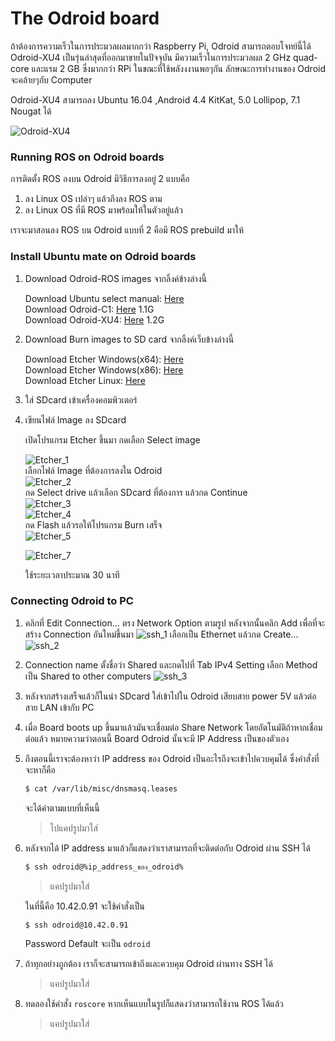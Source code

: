 # The Odroid board

ถ้าต้องการความเร็วในการประมวลผลมากกว่า Raspberry Pi, Odroid สามารถตอบโจทย์นี้ได้ Odroid-XU4 เป็นรุ่นล่าสุดที่ออกมาขายในปัจจุบัน มีความเร็วในการประมวลผล 2 GHz quad-core และแรม 2 GB ซึ่งมากกว่า RPi  ในขณะที่ใช้พลังงงานพอๆกัน ลักษณะการทำงานของ Odroid จะคล้ายๆกับ Computer

Odroid-XU4 สามารถลง Ubuntu 16.04 ,Android 4.4 KitKat, 5.0 Lollipop, 7.1 Nougat ได้

![Odroid-XU4](/assets/odroid_xu4.jpg)

### Running ROS on Odroid boards

การติดตั้ง ROS ลงบน Odroid มีวิธีการลงอยู่ 2 แบบคือ

   1. ลง Linux OS เปล่าๆ แล้วถึงลง ROS ตาม
   2. ลง Linux OS ที่มี ROS มาพร้อมให้ในตัวอยู่แล้ว

เราจะมาสอนลง ROS บน Odroid แบบที่ 2 คือมี ROS prebuild มาให้

### Install Ubuntu mate on Odroid boards

1. Download Odroid-ROS images จากลิ้งค์ข้างล่างนี้

   Download Ubuntu select manual: [Here](https://odroid.in/ubuntu_16.04lts/)  
   Download Odroid-C1: [Here](https://odroid.in/ubuntu_16.04lts/ubuntu-16.04.3-mate-odroid-c1-20170908.img.xz) 1.1G  
   Download Odroid-XU4: [Here](https://odroid.in/ubuntu_16.04lts/ubuntu-16.04.3-4.9-mate-odroid-xu4-20170824.img.xz) 1.2G

2. Download Burn images to SD card จากลิ้งค์เว็บข้างล่างนี้

   Download Etcher Windows\(x64\): [Here](https://github.com/resin-io/etcher/releases/download/v1.1.2/Etcher-Portable-1.1.2-x64.exe)  
   Download Etcher Windows\(x86\): [Here](https://github.com/resin-io/etcher/releases/download/v1.1.2/Etcher-Portable-1.1.2-x86.exe)  
   Download Etcher Linux: [Here](https://github.com/resin-io/etcher/releases/download/v1.1.2/etcher-1.1.2-linux-x86_64.zip)

3. ใส่ SDcard เข้าเครื่องคอมพิวเตอร์

4. เขียนไฟล์ Image ลง SDcard

   เปิดโปรแกรม Etcher ขึ้นมา กดเลือก Select image

   ![Etcher\_1](/assets/Etcher_1.png)  
   เลือกไฟล์ Image ที่ต้องการลงใน Odroid  
   ![Etcher\_2](/assets/Etcher_2.png)  
   กด Select drive แล้วเลือก SDcard ที่ต้องการ แล้วกด Continue  
   ![Etcher\_3](/assets/Etcher_3.png)  
   ![Etcher\_4](/assets/Etcher_4.png)  
   กด Flash แล้วรอให้โปรแกรม Burn เสร็จ  
   ![Etcher\_5](/assets/Etcher_5.png)

   ![Etcher\_7](/assets/Etcher_7.png)

   ใช้ระยะเวลาประมาณ 30 นาที

### Connecting Odroid to PC 

1. คลิกที่ Edit Connection... ตรง Network Option ตามรูป หลังจากนั้นคลิก Add เพื่อที่จะสร้าง Connection อันใหม่ขึ้นมา
![ssh\_1](/assets/ssh_1.jpg)
เลือกเป็น Ethernet แล้วกด Create...
![ssh\_2](/assets/ssh_2.png)

2. Connection name ตั้งชื่อว่า Shared และกดไปที่ Tab IPv4 Setting เลือก Method เป็น Shared to other computers
![ssh\_3](/assets/ssh_3.png)

3. หลังจากสร้างเสร็จแล้วก็ในนำ SDcard ใส่เข้าไปใน Odroid เสียบสาย power 5V แล้วต่อสาย LAN เข้ากับ PC

4. เมื่อ Board boots up ขึ้นมาแล้วมันจะเชื่อมต่อ Share Network โดยอัตโนมัติถ้าหากเชื่อมต่อแล้ว หมายความว่าตอนนี้ Board Odroid นั้นจะมี IP Address เป็นของตัวเอง

5. ถึงตอนนี้เราจะต้องหาว่า IP address ของ Odroid เป็นอะไรถึงจะเข้าไปควบคุมได้ ซึ่งคำสั่งที่จะหาก็คือ

   ```bash
   $ cat /var/lib/misc/dnsmasq.leases
   ```
   จะได้ค่าตามแบบที่เห็นนี้
   
   > ไปแคปรูปมาใส่

6. หลังจากได้ IP address มาแล้วก็แสดงว่าเราสามารถที่จะติดต่อกับ Odroid ผ่าน SSH ได้

   ```bash 
   $ ssh odroid@%ip_address_ของ_odroid%
   ```  
   > แคปรูปมาใส่
   
   ในที่นี้คือ 10.42.0.91 จะใช้คำสั่งเป็น
   ```bash
   $ ssh odroid@10.42.0.91 
   ```  
   Password Default จะเป็น `odroid`
   
7. ถ้าทุกอย่างถูกต้อง เราก็จะสามารถเข้าถึงและควบคุม Odroid ผ่านทาง SSH ได้
   
   > แคปรูปมาใส่

8. ทดลองใช้คำสั่ง `roscore` หากเห็นแบบในรูปก็แสดงว่าสามารถใช้งาน ROS ได้แล้ว

   > แคปรูปมาใส่


